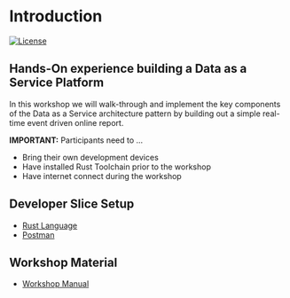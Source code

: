 # Introduction

[![License](https://img.shields.io/badge/License-Apache%202.0-blue.svg)](https://opensource.org/licenses/Apache-2.0)

## Hands-On experience building a Data as a Service Platform

In this workshop we will walk-through and implement the key components of the Data as a Service architecture pattern by building out a simple real-time event driven online report.

**IMPORTANT:** Participants need to ...

* Bring their own development devices
* Have installed Rust Toolchain prior to the workshop
* Have internet connect during the workshop

## Developer Slice Setup

* [Rust Language](https://github.com/dsietz/daas-workshop/tree/6308091dd861631def4cb518418d372e904e396e/docs/reference-rust.md)
* [Postman](https://github.com/dsietz/daas-workshop/tree/6308091dd861631def4cb518418d372e904e396e/docs/reference-postman.md)

## Workshop Material

* [Workshop Manual](https://davidsietz.gitbook.io/daas-workshop/)

